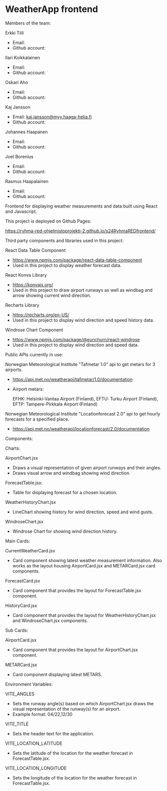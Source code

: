 # WeatherApp frontend

Members of the team:

Erkki Tiili
- Email:
- Github account:

Ilari Koikkalainen
- Email:
- Github account:

Oskari Aho
- Email:
- Github account:

Kaj Jansson
- Email: kaj.jansson@myy.haaga-helia.fi
- Github account:

Johannes Haapanen
- Email:
- Github account:

Joel Borenius
- Email:
- Github account:

Rasmus Haapalainen
- Email:
- Github account:

Frontend for displaying weather measurements and data built using React and Javascript.

This project is deployed on Github Pages:

https://ryhma-red-ohjelmistoprojekti-2.github.io/s24RyhmaREDfrontend/

Third party components and libraries used in this project:

React Data Table Component

- https://www.npmjs.com/package/react-data-table-component
- Used in this project to display weather forecast data.

React Konva Library
- https://konvajs.org/ 
- Used in this project to draw airport runways as well as windbag and arrow showing current wind direction.

Recharts Library
- https://recharts.org/en-US/ 
- Used in this project to display wind direction and speed history data.

Windrose Chart Component
- https://www.npmjs.com/package/@eunchurn/react-windrose
- Used in this project to display wind direction and speed data.

Public APIs currently in use:

Norwegian Meteorological Institute "Tafmetar 1.0" api to get metars for 3 airports.

- https://api.met.no/weatherapi/tafmetar/1.0/documentation

- Airport metars:

  EFHK: Helsinki-Vantaa Airport (Finland), 
  EFTU: Turku Airport (Finland), 
  EFTP: Tampere-Pirkkala Airport (Finland)

Norwegian Meteorological Institute "Locationforecast 2.0" api to get hourly forecasts for a specified place.

- https://api.met.no/weatherapi/locationforecast/2.0/documentation

Components:

Charts:

AirportChart.jsx

- Draws a visual representation of given airport runways and their angles.
- Draws visual arrow and windbag showing wind direction.

ForecastTable.jsx:

- Table for displaying forecast for a chosen location.

WeatherHistoryChart.jsx

- LineChart showing history for wind direction, speed and wind gusts.

WindroseChart.jsx

- Windrose Chart for showing wind direction history.

Main Cards:

CurrentWeatherCard.jsx

- Card component showing latest weather measurement information. Also works as the layout housing AirportCard.jsx and METARCard.jsx card components.

ForecastCard.jsx

- Card component that provides the layout for ForecastTable.jsx component.

HistoryCard.jsx

- Card component that provides the layout for WeatherHistoryChart.jsx and WindroseChart.jsx components.

Sub Cards:

AirportCard.jsx

- Card component that provides the layout for AirportChart.jsx component.

METARCard.jsx

- Card component displaying latest METARS.

Environment Variables:

VITE_ANGLES

- Sets the runway angle(s) based on which AirportChart.jsx draws the visual representation of the runway(s) for an airport.
- Example format: 04/22,12/30

VITE_TITLE

- Sets the header text for the application.

VITE_LOCATION_LATITUDE

- Sets the latitude of the location for the weather forecast in ForecastTable.jsx.

VITE_LOCATION_LONGITUDE

- Sets the longitude of the location for the weather forecast in ForecastTable.jsx.
